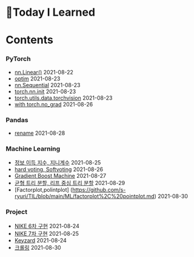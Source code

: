 # :pencil:Today I Learned

# Contents

### PyTorch
 - [nn.Linear()](https://github.com/s-ryuri/TIL/blob/main/Pytorch/nn.Linear.md) 2021-08-22
 - [optim](https://github.com/s-ryuri/TIL/blob/main/Pytorch/optim.md) 2021-08-23
 - [nn.Sequential](https://github.com/s-ryuri/TIL/blob/main/Pytorch/nn.Sequential.md) 2021-08-23
 - [torch.nn.init](https://github.com/s-ryuri/TIL/blob/main/Pytorch/torch.nn.init.md) 2021-08-23
 - [torch.utils.data.torchvision](https://github.com/s-ryuri/TIL/blob/main/Pytorch/torch.utils.data%2Ctorchvision.md) 2021-08-23
 - [with torch.no_grad](https://github.com/s-ryuri/TIL/blob/main/Pytorch/with%20torch.no_grad.md) 2021-08-26

### Pandas
 - [rename](https://github.com/s-ryuri/TIL/blob/main/Pandas/rename.md) 2021-08-28

### Machine Learning
 - [정보 이득 지수, 지니계수](https://github.com/s-ryuri/TIL/blob/main/ML/%EC%A0%95%EB%B3%B4%EC%9D%B4%EB%93%9D%2C%EC%A7%80%EB%8B%88%EA%B3%84%EC%88%98.md) 2021-08-25
 - [hard voting, Softvoting](https://github.com/s-ryuri/TIL/blob/main/ML/%ED%95%98%EB%93%9C%EB%B3%B4%ED%8C%85%2C%EC%86%8C%ED%94%84%ED%8A%B8%EB%B3%B4%ED%8C%85.md) 2021-08-26
 - [Gradient Boost Machine](https://github.com/s-ryuri/TIL/blob/main/ML/Gradient%20Boost%20Machine.md) 2021-08-27
 - [균형 트리 분할, 리프 중심 트리 분할](https://github.com/s-ryuri/TIL/blob/main/ML/%EA%B7%A0%ED%98%95%20%ED%8A%B8%EB%A6%AC%20%EB%B6%84%ED%95%A0%2C%20%EB%A6%AC%ED%94%84%20%EC%A4%91%EC%8B%AC%20%ED%8A%B8%EB%A6%AC%20%EB%B6%84%ED%95%A0.md) 2021-08-29
 - [Factorplot,polintplot] (https://github.com/s-ryuri/TIL/blob/main/ML/factorplot%2C%20pointplot.md) 2021-08-30

### Project
 - [NIKE 6차 구현](https://github.com/s-ryuri/NIKE/blob/master/main.py) 2021-08-24
 - [NIKE 7차 구현](https://github.com/s-ryuri/NIKE/blob/master/main.py) 2021-08-25
 - [Keyzard](https://github.com/s-ryuri/keyzard/blob/master/main.py) 2021-08-24
 - [크롤링](https://github.com/s-ryuri/BigData/blob/main/%ED%81%AC%EB%A1%A4%EB%A7%81.py) 2021-08-30
